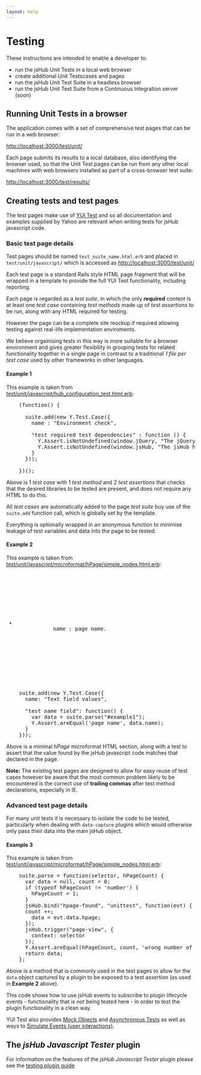 ```yaml
---
layout: help
---
```


# Testing

These instructions are intended to enable a developer to:

* run the jsHub Unit Tests in a local web browser
* create additional Unit Testscases and pages
* run the jsHub Unit Test Suite in a headless browser
* run the jsHub Unit Test Suite from a Continuous Integration server (soon)

## Running Unit Tests in a browser

The application comes with a set of comprehensive test pages that can be run in a web browser:

<http://localhost:3000/test/unit/>

Each page submits its results to a local database, also identifying the browser used, so that the Unit Test pages can be run from any other local machines with web browsers installed as part of a cross-browser test suite:

<http://localhost:3000/test/results/>
    
## Creating tests and test pages

The test pages make use of [YUI Test][yt] and so all documentation and examples supplied by Yahoo are relevant when writing tests for jsHub javascript code. 

  [yt]: http://developer.yahoo.com/yui/3/test/

### Basic test page details

Test pages should be named `test_suite_name.html.erb` and placed in `test/unit/javascript/` which is accessed as <http://localhost:3000/test/unit/>

Each test page is a standard Rails style HTML page fragment that will be wrapped in a template to provide the full YUI Test functionality, including reporting.

Each page is regarded as a *test suite*, in which the only **required** content is at least one *test case* containing *test methods* made up of  *test assertions* to be run, along with any HTML required for testing.

However the page can be a complete site mockup if required allowing testing against real-life implementation enviroments.

We believe orgainising tests in this way is more suitable for a browser environment and gives greater flexibility in grouping tests for related functionality together in a single page in contrast to a traditional *1 file per test case* used by other frameworks in other languages.

#### Example 1

This example is taken from [test/unit/javascript/hub_configuration_test.html.erb](http://localhost:3000/test/unit/hub_configuration_test):

<pre class="brush: js;">
    (function() {
    
      suite.add(new Y.Test.Case({ 
        name : "Environment check",
      
        "test required test dependencies" : function () {
          Y.Assert.isNotUndefined(window.jQuery, "The jQuery library is required");
          Y.Assert.isNotUndefined(window.jsHub, "The jsHub hub is required");
        }
      }));
    
    })();
</pre>

Above is 1 *test case* with 1 *test method* and 2 *test assertions* that checks that the desired libraries to be tested are present, and does not require any HTML to do this.

All *test cases* are automatically added to the page *test suite* buy use of the `suite.add` function call, which is globally set by the template. 

Everything is optionally wrapped in an anonymous function to minimise leakage of test variables and data into the page to be tested.

#### Example 2

This example is taken from [test/unit/javascript/microformat/hPage/simple_nodes.html.erb](http://localhost:3000/test/unit/microformat/hPage/simple_nodes):

<pre class="brush: html;">
    <div id="example1">
      <div class="hpage">
        <ul>
          <li>
            name : <span class="name">page name</span>.
          </li>
        </ul>
      </div>
    </div>
</pre>
<pre class="brush: js;">
    suite.add(new Y.Test.Case({
      name: "Text field values",
        
      "test name field": function() {
        var data = suite.parse("#example1");
        Y.Assert.areEqual('page name', data.name);
      }
    }));
</pre>

Above is a minimal *hPage* microformat HTML section, along with a test to assert that the value found by the jsHub javascript code matches that declared in the page.

**Note:** The existing test pages are designed to allow for easy reuse of test cases however be aware that the most common problem likely to be encountered is the correct use of **trailing commas** after test method declarations, especially in IE.

### Advanced test page details

For many unit tests it is necessary to isolate the code to be tested, particularly when dealing with `data-capture` plugins which would otherwise only pass their data into the main jsHub object.

#### Example 3

This example is taken from [test/unit/javascript/microformat/hPage/simple_nodes.html.erb](http://localhost:3000/test/unit/microformat/hPage/simple_nodes):

<pre class="brush: js;">
    suite.parse = function(selector, hPageCount) {
      var data = null, count = 0;
      if (typeof hPageCount != 'number') {
        hPageCount = 1;
      }
      jsHub.bind("hpage-found", "unittest", function(evt) {
      count ++;
        data = evt.data.hpage;
      });
      jsHub.trigger("page-view", {
        context: selector
      });
      Y.Assert.areEqual(hPageCount, count, 'wrong number of hPage objects have been found');
      return data;
    };
</pre>

Above is a method that is commonly used in the test pages to allow for the `data` object captured by a plugin to be exposed to a test assertion (as used in **Example 2** above).

This code shows how to use jsHub events to subscribe to plugin lifecycle events - functionality that is *not* being tested here - in order to test the plugin functionality in a clean way.

YUI Test also provides [Mock Objects][yt-mock] and [Asynchronous Tests][yt-async] as well as ways to [Simulate Events (user interactions)][ye-simulate].

  [yt-mock]: http://developer.yahoo.com/yui/3/test/#mockobjects
  [yt-async]: http://developer.yahoo.com/yui/3/test/#asynctests
  [ye-simulate]: http://developer.yahoo.com/yui/3/event/#eventsimulation
  
## The *jsHub Javascript Tester* plugin

For information on the features of the *jsHub Javascript Tester* plugin please see the [testing plugin guide](testing_plugin.html)

